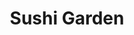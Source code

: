 ---
layout: place
title: "Sushi Garden"
permalink: /indiana/mishawaka/sushi-garden.html
stateAbbr: IN
stateName: Indiana
cityName: Mishawaka
place_id: ChIJ5xK3TD3SFogR1DddwfRZNQE
photos:
  - name: >-
      places/ChIJ5xK3TD3SFogR1DddwfRZNQE/photos/AUy1YQ3DF1Cmb4HC1Xzt4e0K5le422AHlnIS_qRUQzlQ3m-4o4netTvR6PolWY2-xGApXMe4x0EWCAtv--m5pqyYS6uqfDW7Bo7_Yt6yqSvviOQpZLAklQjXFz1AQ6wa-_33jFseOPXuDA6QaHr6c9DFAhMTMA0aRtmLJWmo7lbhQyNpln0YbZCU9Qks_mKAGNW-fohqDbuEQVRmcegmgX9fdL9NBtlcKME9UC0Q7wXfbbkvL3uI-bvNbIUJfyUNXn5hCfulXP0NnvWTtLcVAjaKv7yDWKyUaceJisucbXqZJ33WB0cnaHQlyeWqiVOmABC0JvmHvLiHRlD88XsLwwECAdJHKx-OR_1m1E34do74dpVFDiemd-gUA3_gnZ9dKlPlGpgHMHfIkYdHdZHsHeKQyNoOpAbQPkcRVj6jQDE6q2dtw1CN
    widthPx: 4032
    heightPx: 3024
    authorAttributions:
      - displayName: Elias Espinal
        uri: https://maps.google.com/maps/contrib/117102267574186287525
        photoUri: >-
          https://lh3.googleusercontent.com/a-/ALV-UjUCm5CLsAP3_cDgglOpCrRTDN2cP5eaTljsCIwriFaddrbTXyqhAw=s100-p-k-no-mo
    flagContentUri: >-
      https://www.google.com/local/imagery/report/?cb_client=maps_api_places.places_api&image_key=!1e10!2sCIHM0ogKEICAgICMuITTwQE&hl=en-US
    googleMapsUri: >-
      https://www.google.com/maps/place//data=!3m4!1e2!3m2!1sCIHM0ogKEICAgICMuITTwQE!2e10!4m2!3m1!1s0x8816d23d4cb712e7:0x13559f4c15d37d4
  - name: >-
      places/ChIJ5xK3TD3SFogR1DddwfRZNQE/photos/AUy1YQ2AxX78_sndt-hoj9i_TNaqFrgjogRlGKdvDYUG_DMvomYzWJW0akwNqQdw7O2DnH--LGDhbEG9CS0PQokLWVhGZEJxyOrINT-83kYkq5bmo-75XK-dfbSK21UShuFPZ0tyvDPnH7vu6rRoWn3QfiPYepkRTRoZtAcnndgDEkbsbAXJo5hgI42of0ECrfbfY5_l1N7wwW0TOwd1uF17ZESn67DFp_QyZPmKmqV3fWZQNwugBvxAt6WTPQatJaSqykjWZzxbbcXazZ-Fki6MGORmeFuIe-S67cxiFZ2n9dQ0aNQXW-twC6uVUTQCDuvc7UzzuOUcILOQuRBk407VRDRcFSjzjFEBY95D3w3snLKHE2kWaWVePz9HDTOIXroLpah4M2vT3FSMPobJMKV53AFMCds1MZKF2c-dsYK4xrs10g
    widthPx: 3024
    heightPx: 4032
    authorAttributions:
      - displayName: Amy Lee
        uri: https://maps.google.com/maps/contrib/106261522020896155952
        photoUri: >-
          https://lh3.googleusercontent.com/a-/ALV-UjWGaiwuqif0ZNjh8ostrGKQp9ZapJ5iCM5bBLHnG4yhxPcGtgCKkQ=s100-p-k-no-mo
    flagContentUri: >-
      https://www.google.com/local/imagery/report/?cb_client=maps_api_places.places_api&image_key=!1e10!2sCIHM0ogKEICAgICvmsDXIw&hl=en-US
    googleMapsUri: >-
      https://www.google.com/maps/place//data=!3m4!1e2!3m2!1sCIHM0ogKEICAgICvmsDXIw!2e10!4m2!3m1!1s0x8816d23d4cb712e7:0x13559f4c15d37d4
  - name: >-
      places/ChIJ5xK3TD3SFogR1DddwfRZNQE/photos/AUy1YQ1V0Wv1SQkdFtFQOPg4I2IU2jhMkJBvQoWbEpWJis_5lAj1rn7DHLmh77-_i1qkl0kys5FGURS2lPtGXw6TSuxBxpZvJGWtUY3cPLfxujh3t1b8yPKRV4zZQB_95I_iZwtw9gTbVMwcm60C7vXzQ7DlGMvutFJar_oAfIfpBAyhaKYKWlZ1Vq458BoBvg6kCzF2HgdHeLn6qm-XeelxCLO-7oWWg6LSEqkMFFvtKKvz93wjiRoqwqJ9ncpwrwgef79Sq3zr1A-zeDdk87eAa4SNFg4bvblLP_O3f0B2cNnxRiot925TkbPYq_h2vjGywTAx4t4W9S4MdQTC0ULaaGs4tJw6hTIWYJGxhdvtpHRifjiz2Wv4VTX_l3mOZSS08S022zCcJ6X4oxtdaxJ4dg8Kb5zs1aXq7qu680Zv_wmFvQ
    widthPx: 4032
    heightPx: 3024
    authorAttributions:
      - displayName: Freedom 2 Film
        uri: https://maps.google.com/maps/contrib/115146175751920393182
        photoUri: >-
          https://lh3.googleusercontent.com/a-/ALV-UjUGIOiDu0wichCqvUgl7omb28J9iBD3Y5NPKcpmvvPmaojup2Li=s100-p-k-no-mo
    flagContentUri: >-
      https://www.google.com/local/imagery/report/?cb_client=maps_api_places.places_api&image_key=!1e10!2sCIHM0ogKEICAgICN9eTpRg&hl=en-US
    googleMapsUri: >-
      https://www.google.com/maps/place//data=!3m4!1e2!3m2!1sCIHM0ogKEICAgICN9eTpRg!2e10!4m2!3m1!1s0x8816d23d4cb712e7:0x13559f4c15d37d4
  - name: >-
      places/ChIJ5xK3TD3SFogR1DddwfRZNQE/photos/AUy1YQ06meEubcyBsRzsOxGVWYpt_XEoAT_QT8_vQ1BJ0TnTWRK1qXHNFodHKIgM0a8uSSzFu17-lF0IQmP61QKdNttK5UIrJMM8T8dcrqILxBD-0wAYK9yt_ZzKGHVTCdLhO6JPmyS_p36Y8s4PUP6nJdG0eYXq6NHCWoTEv3ieadO0c4sNNHdnQslHlQIFSJGHn3kxu9Sen0q8aAWaUfDcNNliDzZgXsmr8jo8vQVdhfVNbC6mvC31DTYyf_NVHVQmNeuMMYlCztlvEmwREtNiQOzFJs9JpHWgKvV4oOBc-95gkExtuv0RTP_fyCnc6uAkBPM3xEK-7YvfqNPvFJ0Cz-ZFecqZB-6kFqHTl3iN26zij9v6ukHLS7mBcaLN9FYkSLoi4tjfVHpYX087s9tf16s2HQJFu3ZDBw3UqslQ1HbXyvcV
    widthPx: 4032
    heightPx: 3024
    authorAttributions:
      - displayName: Jalyn Rummerfield
        uri: https://maps.google.com/maps/contrib/108874115033568372651
        photoUri: >-
          https://lh3.googleusercontent.com/a-/ALV-UjV266JeZuryHTSsgYIMrM5Q4pY4VRB3cRsIPGqv7KDxC93q2TVt4w=s100-p-k-no-mo
    flagContentUri: >-
      https://www.google.com/local/imagery/report/?cb_client=maps_api_places.places_api&image_key=!1e10!2sCIHM0ogKEICAgICWk4_HpAE&hl=en-US
    googleMapsUri: >-
      https://www.google.com/maps/place//data=!3m4!1e2!3m2!1sCIHM0ogKEICAgICWk4_HpAE!2e10!4m2!3m1!1s0x8816d23d4cb712e7:0x13559f4c15d37d4
  - name: >-
      places/ChIJ5xK3TD3SFogR1DddwfRZNQE/photos/AUy1YQ1l5urS8NqUazRGhhsRJBQXCaSgl_IhXoRPedBYfzcO_K3Xe1ZWrd457HSye8nA7Vw2w0xbML4mxmeHDjNAug_rCda9W-ts7gefXFTUFt3Rt4Qililip5ck4aZjfveamlmxw0rj6rv2YZi2Z48LFXkExxdK8mfz2aGagqhEN8EDA13dno4KRhq8ZNIcB8mu6liSJ8Q1KDLvzHfEcJwjidhqR-t88ygv3eH47eMNK9_ntcYs4zXAnNMrj-AI2OnbOUjfekiwKVKRGTJDLlws1GXdfpH3BB10KsQGJvA6AGcBy2m9dyNCwRU9o4EifkXRWpeXEeNawZyjVTsnWQdb13b_uPxxjYp8Ve-KnmWfaKrNLiGOmT8-YwLisFGb3WJ2DThiBHdkdRv4gdajC-0n6gZDcCJVgKFyU5yhqvZlzsg9nNY
    widthPx: 3000
    heightPx: 4000
    authorAttributions:
      - displayName: Loretta Killackey
        uri: https://maps.google.com/maps/contrib/103453236660332195619
        photoUri: >-
          https://lh3.googleusercontent.com/a-/ALV-UjVpAxfrhp6CuX1dizigm2KrIYto3RbAnIOCVKGvI1fDjb1m7OPq7g=s100-p-k-no-mo
    flagContentUri: >-
      https://www.google.com/local/imagery/report/?cb_client=maps_api_places.places_api&image_key=!1e10!2sCIHM0ogKEICAgIDn1cfI7gE&hl=en-US
    googleMapsUri: >-
      https://www.google.com/maps/place//data=!3m4!1e2!3m2!1sCIHM0ogKEICAgIDn1cfI7gE!2e10!4m2!3m1!1s0x8816d23d4cb712e7:0x13559f4c15d37d4
  - name: >-
      places/ChIJ5xK3TD3SFogR1DddwfRZNQE/photos/AUy1YQ1qtB2dYhj4zqyPuCqGCfzmzTGrJ5dvHfZ0Oh9uyNDlOFdu3kdIKg_Kf6aMJLZplH4Lj5H-RHBDFyv6nHkY4cSbyLj96nAvHc_JYdMQOdiswCBiSryAyg5iEbebLATXTVu3ggzC1oVTnSUG6R8TlJGaTHUE0tpnvcJqIdcGpBW-77nb8MaL1McjvPQKHzz-ebhOnFDoWneHiIq8ciSxcABx2gPghNu_UhJ1hBUVErMGCkQT8gVELv1OhDg5qO3TA92GTnSUyhX8POtVtV7rbHMTLvNQeD7lxSccJt5h2Xvo2rB77cCKvokDngzYNz9eZ8gY9lElRq4SspUqlWN4dPTchxcR37dm-BBRyEjSFQFeeBKdY-7NYBwy3JqW3DWd4KMZX-6Hh3f6-qzFHm3lWTGdSsm_C5z_ODiafGtyZ4Yj0ebt
    widthPx: 3024
    heightPx: 3024
    authorAttributions:
      - displayName: Sopheap Long
        uri: https://maps.google.com/maps/contrib/114338318503053632180
        photoUri: >-
          https://lh3.googleusercontent.com/a-/ALV-UjWTylq4z9mDwSsKUuZi5wftHc_ZukxtEqRFomJVESul-ENpx6QEGA=s100-p-k-no-mo
    flagContentUri: >-
      https://www.google.com/local/imagery/report/?cb_client=maps_api_places.places_api&image_key=!1e10!2sCIHM0ogKEICAgIDRz9GSygE&hl=en-US
    googleMapsUri: >-
      https://www.google.com/maps/place//data=!3m4!1e2!3m2!1sCIHM0ogKEICAgIDRz9GSygE!2e10!4m2!3m1!1s0x8816d23d4cb712e7:0x13559f4c15d37d4
  - name: >-
      places/ChIJ5xK3TD3SFogR1DddwfRZNQE/photos/AUy1YQ2COm8MKgRl9bvNdtNUhXti6tCc_rrT9t3P10BwsvdikX4HmK0_yuJCsvzTyK1XYqIiqXENw1ZnJ6tdH5frgGG_WMzNHETmK2Kmz3Awf4JP7XyQ34g8l7aGIJgBMr8i_VKx0__0Svg_hsXsyexk-90sxARpx-qkzOzEaegF49eVdTRPuf69HcPiWd9CBg3Yl0dJRuUR_ULxqXBvp8IV0aC-8THUU5rlyb3FjvEnD2CPBtdLBLe5PBbxe_8BnND2PfizNh3TTdkp61QEToq6BAJhup39anDYWnf__8VN3FXltLkV2516_dcrXF0JjNZ_s7VZj9WcIoCRFN7b4rCEuR4tKqgmDqk8v1chA1Zvw3V0tryVe1wpzxi9Iunw9bZJoAX4SpR6nWzBcBBv5xNkOacUe2kMfw0yQopuaRljdNjkyg
    widthPx: 3000
    heightPx: 4000
    authorAttributions:
      - displayName: Loretta Killackey
        uri: https://maps.google.com/maps/contrib/103453236660332195619
        photoUri: >-
          https://lh3.googleusercontent.com/a-/ALV-UjVpAxfrhp6CuX1dizigm2KrIYto3RbAnIOCVKGvI1fDjb1m7OPq7g=s100-p-k-no-mo
    flagContentUri: >-
      https://www.google.com/local/imagery/report/?cb_client=maps_api_places.places_api&image_key=!1e10!2sCIHM0ogKEICAgIDn1cfIbg&hl=en-US
    googleMapsUri: >-
      https://www.google.com/maps/place//data=!3m4!1e2!3m2!1sCIHM0ogKEICAgIDn1cfIbg!2e10!4m2!3m1!1s0x8816d23d4cb712e7:0x13559f4c15d37d4
  - name: >-
      places/ChIJ5xK3TD3SFogR1DddwfRZNQE/photos/AUy1YQ1HbvW7PrDj8xIsY1FVos6T4HuJf5jKkK7Gl60bLzEk-s_XJadUZpBircouXYa7y2jmv5v-lcJxUBxNfpcU2C0CPXWEN1amwTsScUU8wh63E6RPRkAoL6wqW7HBukwVJhQl7ahc9KIQRreFqsfVaJy7euvXBNyXtGCah6tPxkqWH9XhSAWN1w0F2yKLo3Cj_0KzYoKbkSttOwB3Rvo7K5SOwL7pbdCr9WK7dr6EPGZ_-VEOQnYBWZENszjWVz7fBGOyT9LXhc5WDN50Y3hLixaZWnrZ3NzjKsOawDEEalwMXqAB-e5WCQfGJCC3ptWIVZm_ri4ZluPXzt7ULzK7EtxgiXV11Z2L_H8y2arsT-owH18i9GTZ4Wmq1raYxOqjJlMPBt7rZpDnlrzcQ6us_R5b3yxjgY_AP89vAD4y8RSynxg
    widthPx: 3024
    heightPx: 3435
    authorAttributions:
      - displayName: Sopheap Long
        uri: https://maps.google.com/maps/contrib/114338318503053632180
        photoUri: >-
          https://lh3.googleusercontent.com/a-/ALV-UjWTylq4z9mDwSsKUuZi5wftHc_ZukxtEqRFomJVESul-ENpx6QEGA=s100-p-k-no-mo
    flagContentUri: >-
      https://www.google.com/local/imagery/report/?cb_client=maps_api_places.places_api&image_key=!1e10!2sCIHM0ogKEICAgIDRz9HcqwE&hl=en-US
    googleMapsUri: >-
      https://www.google.com/maps/place//data=!3m4!1e2!3m2!1sCIHM0ogKEICAgIDRz9HcqwE!2e10!4m2!3m1!1s0x8816d23d4cb712e7:0x13559f4c15d37d4
  - name: >-
      places/ChIJ5xK3TD3SFogR1DddwfRZNQE/photos/AUy1YQ1Jy58_rGUhJjqKjVAOYF4BMUor5uw6WjsYeTAZcL41B04ySy6JOh3o3dbcmwndaDlJJx__yCXffXdrH43UkbdO3Dkmygcw8Zjkav_9Ddk1hNmcAG1Qce02jcoMgHqCfwV0SjPuoPTqjECU5sf0_l2g1v3yN29pdG4OZN5yppw4ywdIOAfyHYGVqGd3dgxzU5jILU8c-DYDfIcV65KdYEU28FS-c9_zSOJjnD3m6UEHzozgCbBWcEAbCdmk-KzYJHMfuzaoMP58CfSFJOj_4KiByVzXdPR7nb7YrFQotIXgTnlSN93fvGg0cYHfJ0uFQPjOhi1relmDnReHO4TUZoFzmxTYY_QhLvVMGnbaZJsC-Nk8XuWtem1kH6T3xSbSuAquNBjN3tY8QP0s3DaNHZX1RkZvrFj-_v07tZJjtNwFIg
    widthPx: 4032
    heightPx: 3024
    authorAttributions:
      - displayName: Freedom 2 Film
        uri: https://maps.google.com/maps/contrib/115146175751920393182
        photoUri: >-
          https://lh3.googleusercontent.com/a-/ALV-UjUGIOiDu0wichCqvUgl7omb28J9iBD3Y5NPKcpmvvPmaojup2Li=s100-p-k-no-mo
    flagContentUri: >-
      https://www.google.com/local/imagery/report/?cb_client=maps_api_places.places_api&image_key=!1e10!2sCIHM0ogKEICAgICN9eTZIw&hl=en-US
    googleMapsUri: >-
      https://www.google.com/maps/place//data=!3m4!1e2!3m2!1sCIHM0ogKEICAgICN9eTZIw!2e10!4m2!3m1!1s0x8816d23d4cb712e7:0x13559f4c15d37d4
  - name: >-
      places/ChIJ5xK3TD3SFogR1DddwfRZNQE/photos/AUy1YQ0lcsTOH-rNGq7YBNqw1hSFVPZWp0tzLNv9uIaYb7-55Pf0VTYRGhrF8V1Dvbkvofb1FZFaueaJMid0uZ0D1k0QerEbHC1wYxJ0bMqSIfegARbGJnGlrOy_no8q0uM2N9JGQJoyDXJiWYcvRu9RsXk3qEIaWzuD48cztxGXvR0wzhnntBSFrCGd4GfLlmRM8CXufJhPARQZSqhwad-vVHlLkypZ4AfShCxVqo77XTZhIJL-uiHoISIkAzADv33FUlCPr2VCPA5G-urM7NDDmclym1w2nuHrgyE0qkfZDwdZY3EWv6sI1hRqCy9tQUP8ZqYQSLeo0xRGlDs3mNwh7rGyQkh8y9nRmhA8rfpPCmdbxOdHkn_ebbLgzlqsFMFyZETFkwWHFTfvastzsfpo5tw8McfaSfnvLdH4xxp13-khFZrZ
    widthPx: 1536
    heightPx: 2048
    authorAttributions:
      - displayName: Tazor D
        uri: https://maps.google.com/maps/contrib/105963193092021598172
        photoUri: >-
          https://lh3.googleusercontent.com/a/ACg8ocJBBZhECx8DtEn03uqgGUdOsMYV11PuIoE-ROobBMlhgGan=s100-p-k-no-mo
    flagContentUri: >-
      https://www.google.com/local/imagery/report/?cb_client=maps_api_places.places_api&image_key=!1e10!2sCIHM0ogKEICAgICyg9fjsgE&hl=en-US
    googleMapsUri: >-
      https://www.google.com/maps/place//data=!3m4!1e2!3m2!1sCIHM0ogKEICAgICyg9fjsgE!2e10!4m2!3m1!1s0x8816d23d4cb712e7:0x13559f4c15d37d4
address: 6502 Grape Rd, Mishawaka, IN 46545, USA
street: 6502 Grape Rd
city: Mishawaka
state: IN
zip: '46545'
country: USA
neighborhood: null
latitude: '41.718378'
longitude: '-86.185428'
accessibility_options:
  wheelchairAccessibleParking: true
  wheelchairAccessibleEntrance: true
  wheelchairAccessibleRestroom: true
  wheelchairAccessibleSeating: true
business_status: OPERATIONAL
name: Sushi Garden
google_maps_links:
  directionsUri: >-
    https://www.google.com/maps/dir//''/data=!4m7!4m6!1m1!4e2!1m2!1m1!1s0x8816d23d4cb712e7:0x13559f4c15d37d4!3e0
  placeUri: https://maps.google.com/?cid=87074675554596820
  writeAReviewUri: >-
    https://www.google.com/maps/place//data=!4m3!3m2!1s0x8816d23d4cb712e7:0x13559f4c15d37d4!12e1
  reviewsUri: >-
    https://www.google.com/maps/place//data=!4m4!3m3!1s0x8816d23d4cb712e7:0x13559f4c15d37d4!9m1!1b1
  photosUri: >-
    https://www.google.com/maps/place//data=!4m3!3m2!1s0x8816d23d4cb712e7:0x13559f4c15d37d4!10e5
primary_type: Sushi Restaurant
opening_hours:
  regular: null
  current: null
secondary_opening_hours:
  regular:
    weekdayDescriptions: null
    type: null
  current:
    weekdayDescriptions: null
    type: null
phone: null
price_level: null
price_range: null
rating: null
rating_count: 0
website: null
description: null
reviews: null
parking_options: null
payment_options: null
allow_dogs: null
curbside_pickup: null
delivery: null
dine_in: null
good_for_children: null
good_for_groups: null
good_for_sports: null
live_music: null
menu_for_children: null
outdoor_seating: null
reservable: null
restroom: null
serves_beer: null
serves_breakfast: null
serves_brunch: null
serves_cocktails: null
serves_coffee: null
serves_dinner: null
serves_dessert: null
serves_lunch: null
serves_vegetarian_food: null
serves_wine: null
takeout: null
slug: Sushi-Garden

---